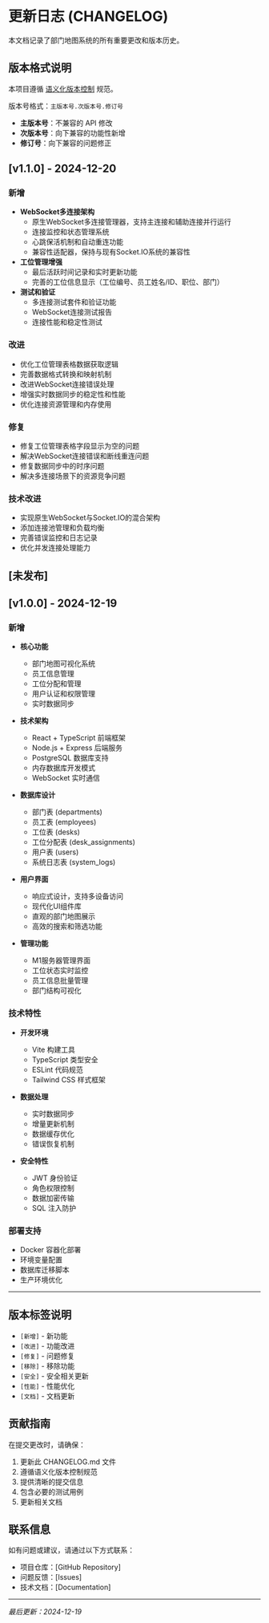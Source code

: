 # 更新日志 (CHANGELOG)

本文档记录了部门地图系统的所有重要更改和版本历史。

## 版本格式说明

本项目遵循 [语义化版本控制](https://semver.org/lang/zh-CN/) 规范。

版本号格式：`主版本号.次版本号.修订号`

- **主版本号**：不兼容的 API 修改
- **次版本号**：向下兼容的功能性新增
- **修订号**：向下兼容的问题修正

## [v1.1.0] - 2024-12-20

### 新增
- **WebSocket多连接架构**
  - 原生WebSocket多连接管理器，支持主连接和辅助连接并行运行
  - 连接监控和状态管理系统
  - 心跳保活机制和自动重连功能
  - 兼容性适配器，保持与现有Socket.IO系统的兼容性
- **工位管理增强**
  - 最后活跃时间记录和实时更新功能
  - 完善的工位信息显示（工位编号、员工姓名/ID、职位、部门）
- **测试和验证**
  - 多连接测试套件和验证功能
  - WebSocket连接测试报告
  - 连接性能和稳定性测试

### 改进
- 优化工位管理表格数据获取逻辑
- 完善数据格式转换和映射机制
- 改进WebSocket连接错误处理
- 增强实时数据同步的稳定性和性能
- 优化连接资源管理和内存使用

### 修复
- 修复工位管理表格字段显示为空的问题
- 解决WebSocket连接错误和断线重连问题
- 修复数据同步中的时序问题
- 解决多连接场景下的资源竞争问题

### 技术改进
- 实现原生WebSocket与Socket.IO的混合架构
- 添加连接池管理和负载均衡
- 完善错误监控和日志记录
- 优化并发连接处理能力

## [未发布]

## [v1.0.0] - 2024-12-19

### 新增
- **核心功能**
  - 部门地图可视化系统
  - 员工信息管理
  - 工位分配和管理
  - 用户认证和权限管理
  - 实时数据同步

- **技术架构**
  - React + TypeScript 前端框架
  - Node.js + Express 后端服务
  - PostgreSQL 数据库支持
  - 内存数据库开发模式
  - WebSocket 实时通信

- **数据库设计**
  - 部门表 (departments)
  - 员工表 (employees)
  - 工位表 (desks)
  - 工位分配表 (desk_assignments)
  - 用户表 (users)
  - 系统日志表 (system_logs)

- **用户界面**
  - 响应式设计，支持多设备访问
  - 现代化UI组件库
  - 直观的部门地图展示
  - 高效的搜索和筛选功能

- **管理功能**
  - M1服务器管理界面
  - 工位状态实时监控
  - 员工信息批量管理
  - 部门结构可视化

### 技术特性
- **开发环境**
  - Vite 构建工具
  - TypeScript 类型安全
  - ESLint 代码规范
  - Tailwind CSS 样式框架

- **数据处理**
  - 实时数据同步
  - 增量更新机制
  - 数据缓存优化
  - 错误恢复机制

- **安全特性**
  - JWT 身份验证
  - 角色权限控制
  - 数据加密传输
  - SQL 注入防护

### 部署支持
- Docker 容器化部署
- 环境变量配置
- 数据库迁移脚本
- 生产环境优化

---

## 版本标签说明

- `[新增]` - 新功能
- `[改进]` - 功能改进
- `[修复]` - 问题修复
- `[移除]` - 移除功能
- `[安全]` - 安全相关更新
- `[性能]` - 性能优化
- `[文档]` - 文档更新

## 贡献指南

在提交更改时，请确保：

1. 更新此 CHANGELOG.md 文件
2. 遵循语义化版本控制规范
3. 提供清晰的提交信息
4. 包含必要的测试用例
5. 更新相关文档

## 联系信息

如有问题或建议，请通过以下方式联系：

- 项目仓库：[GitHub Repository]
- 问题反馈：[Issues]
- 技术文档：[Documentation]

---

*最后更新：2024-12-19*